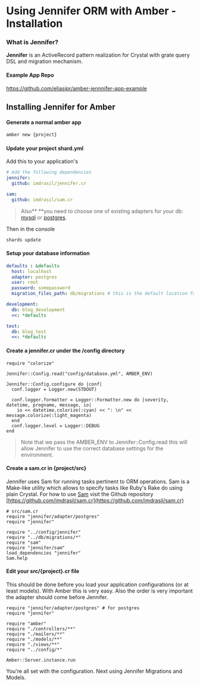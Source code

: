 # Using Jennifer ORM with Amber - Installation

### What is Jennifer?

**Jennifer** is  an ActiveRecord pattern realization for Crystal with grate query DSL and migration mechanism.

#### Example App Repo
https://github.com/eliasjpr/amber-jennnifer-app-example

## Installing Jennifer for Amber

#### Generate a normal amber app

```bash
amber new {project}
```

#### Update your project shard.yml

Add this to your application's

```yaml
# Add the following dependencies
jennifer:
  github: imdrasil/jennifer.cr

sam:
  github: imdrasil/sam.cr
```

> Also** **you need to choose one of existing adapters for your db: [mysql](https://github.com/crystal-lang/crystal-mysql) or [postgres](https://github.com/will/crystal-pg).

Then in the console

```bash
shards update
```

#### Setup your database information

```yaml
defaults : &defaults
  host: localhost
  adapter: postgres
  user: root
  password: somepassword
  migration_files_path: db/migrations # this is the default location for all migrations

development:
  db: blog_development
  <<: *defaults

test:
  db: blog_test
  <<: *defaults
```

#### Create a **jennifer.c**r under the **/config** directory

```crystal
require "colorize"

Jennifer::Config.read("config/database.yml", AMBER_ENV)

Jennifer::Config.configure do |conf|
  conf.logger = Logger.new(STDOUT)

  conf.logger.formatter = Logger::Formatter.new do |severity, datetime, progname, message, io|
    io << datetime.colorize(:cyan) << ": \n" << message.colorize(:light_magenta)
  end
  conf.logger.level = Logger::DEBUG
end
```

> Note that we pass the AMBER\_ENV to Jennifer::Config.read this will allow Jennifer to use the correct database settings for the environment.

#### Create a sam.cr in {project/src}

Jennifer uses Sam for running tasks pertinent to ORM operations. Sam is a Make-like utility which allows to specify tasks like Ruby's Rake do using plain Crystal. For how to use [Sam](https://github.com/imdrasil/sam.cr) visit the Github repository [https://github.com/imdrasil/sam.cr](https://github.com/imdrasil/sam.cr)

```crystal
# src/sam.cr
require "jennifer/adapter/postgres"
require "jennifer"

require "../config/jennifer"
require "../db/migrations/*"
require "sam"
require "jennifer/sam"
load_dependencies "jennifer"
Sam.help
```

#### Edit your src/{project}.cr file

This should be done before you load your application configurations \(or at least models\). With Amber this is very easy. Also the order is very important the adapter should come before Jennifer.

```crystal
require "jennifer/adapter/postgres" # for postgres
require "jennifer"

require "amber"
require "./controllers/**"
require "./mailers/**"
require "./models/**"
require "./views/**"
require "../config/*"

Amber::Server.instance.run
```

You're all set with the configuration. Next using Jennifer Migrations and Models.

